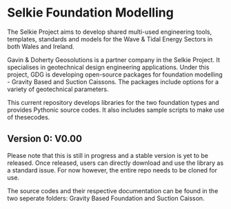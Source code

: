 # Selkie Foundation Modelling
The Selkie Project aims to develop shared multi-used engineering tools, templates, standards and models for the Wave & Tidal Energy Sectors in both Wales and Ireland. 


Gavin & Doherty Geosolutions is a partner company in the Selkie Project. It specialises in geotechnical design engineering applications. Under this project, GDG is developing open-source packages for foundation modelling - Gravity Based and Suction Caissons. The packages include options for a variety of geotechnical parameters. 


This current repository develops libraries for the two foundation types and provides Pythonic source codes. It also includes sample scripts to make use of thesecodes. 

## Version 0: V0.00
Please note that this is still in progress and a stable version is yet to be released. Once released, users can directly download and use the library as a standard issue. For now however, the entire repo needs to be cloned for use. 


The source codes and their respective documentation can be found in the two seperate folders: Gravity Based Foundation and Suction Caisson.    
